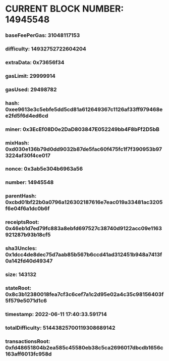 # CURRENT BLOCK NUMBER: 14945548

### baseFeePerGas: 31048117153
### difficulty: 14932752722604204
### extraData: 0x73656f34
### gasLimit: 29999914
### gasUsed: 29498782
### hash: 0xee9613e3c5ebfe5dd5cd81a612649367c1126af33ff979468ee2fd5f6d4ed6cd
### miner: 0x3EcEf08D0e2DaD803847E052249bb4F8bFf2D5bB
### mixHash: 0xd030e136b79d0dd9032b87de5fac60f475fc1f7f390953b973224af30f4ce017
### nonce: 0x3ab5e304b6963a56
### number: 14945548
### parentHash: 0xcbd01bf22b0a0796a126302187616e7eac019a33481ac3205f6e04f6a1dc0b6f
### receiptsRoot: 0x46eb1d7ed79fc883a8ebfd697527c38740d9122acc09e1163921287b93b18cf5
### sha3Uncles: 0x1dcc4de8dec75d7aab85b567b6ccd41ad312451b948a7413f0a142fd40d49347
### size: 143132
### stateRoot: 0x8c3b12380018fea7cf3c6cef7a1c2d95e02a4c35c98156403f5f579e5071d1c6
### timestamp: 2022-06-11 17:40:33.591714
### totalDifficulty: 51443825700119308689142
### transactionsRoot: 0xfd48651804b2ea585c45580eb38c5ca2696017dbcdb1656c163aff6013fc958d
